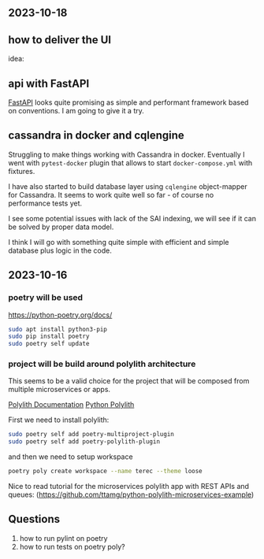 ## 2023-10-18

## how to deliver the UI

idea:

## api with FastAPI

[FastAPI](https://fastapi.tiangolo.com/) looks quite promising as simple and performant framework based on conventions.
I am going to give it a try.


## cassandra in docker and cqlengine

Struggling to make things working with Cassandra in docker.
Eventually I went with `pytest-docker` plugin that  allows to start `docker-compose.yml` with fixtures.

I have also started to build database layer using `cqlengine` object-mapper for Cassandra.
It seems to work quite well so far - of course no performance tests yet.

I see some potential issues with lack of the SAI indexing, we will see if it can be solved by proper data model.

I think I will go with something quite simple with efficient and simple database plus logic in the code.

## 2023-10-16

### poetry will be used

https://python-poetry.org/docs/

```bash
sudo apt install python3-pip
sudo pip install poetry
sudo poetry self update
```

### project will be build around polylith architecture

This seems to be a valid choice for the project that will be composed
from multiple microservices or apps.

[Polylith Documentation](https://polylith.gitbook.io/polylith/)
[Python Polylith](https://davidvujic.github.io/python-polylith-docs/)

First we need to install polylith:

```bash
sudo poetry self add poetry-multiproject-plugin
sudo poetry self add poetry-polylith-plugin
```

and then we need to setup workspace

```bash
poetry poly create workspace --name terec --theme loose
```

Nice to read tutorial for the microservices polylith app with REST APIs and queues:
(https://github.com/ttamg/python-polylith-microservices-example)


## Questions

1. how to run pylint on poetry
2. how to run tests on poetry poly?
